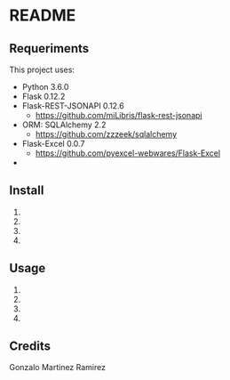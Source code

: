 # README

## Requeriments

This project uses:

* Python 3.6.0
* Flask 0.12.2
* Flask-REST-JSONAPI 0.12.6 
    * https://github.com/miLibris/flask-rest-jsonapi
* ORM: SQLAlchemy 2.2
    * https://github.com/zzzeek/sqlalchemy
* Flask-Excel 0.0.7
    * https://github.com/pyexcel-webwares/Flask-Excel
*

## Install

1. 
2. 
3. 
4. 

## Usage

1.
2.
3.
4.

## Credits

Gonzalo Martinez Ramirez